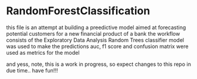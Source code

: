 # RandomForestClassification
this file is an attempt at building a preedictive model aimed at forecasting potential customers for a new financial product of a bank
the workflow consists of the Exploratory Data Analysis
Random Trees classifier model was used to make the predictions
auc, f1 score and confusion matrix were used as metrics for the model

and yess, note, this is a work in progress, so expect changes to this repo in due time..
have fun!!!
